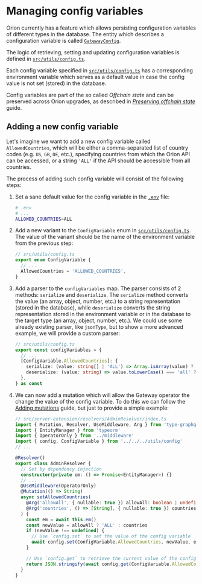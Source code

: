 # Managing config variables

Orion currently has a feature which allows persisting configuration variables of different types in the database.
The entity which describes a configuration variable is called [`GatewayConfig`](../../../src/model/GatewayConfig.ts).

The logic of retrieving, setting and updating configuration variables is defined in [`src/utils/config.ts`](../../../src/utils/config.ts).

Each config variable specified in [`src/utils/config.ts`](../../../src/utils/config.ts) has a corresponding environment variable which serves as a default value in case the config value is not set (stored) in the database.

Config variables are part of the so called _Offchain state_ and can be preserved across Orion upgrades, as described in _[Preserving offchain state](./preserving-offchain-state.md)_ guide.

## Adding a new config variable

Let's imagine we want to add a new config variable called `AllowedCountries`, which will be either a comma-separated list of country codes (e.g. `US`, `GB`, `DE`, etc.), specifying countries from which the Orion API can be accessed, or a string `'ALL'` if the API should be accessible from all countries.

The process of adding such config variable will consist of the following steps:

1. Set a sane default value for the config variable in the [`.env`](../../../.env) file:
    ```bash
    # .env
    # ...
    ALLOWED_COUNTRIES=ALL
    ```
2. Add a new variant to the `ConfigVariable` enum in [`src/utils/config.ts`](../../../src/utils/config.ts). The value of the variant should be the name of the environment variable from the previous step:
    ```typescript
    // src/utils/config.ts
    export enum ConfigVariable {
      // ...
      AllowedCountries = 'ALLOWED_COUNTRIES',
    }
    ```
3. Add a parser to the `configVariables` map. The parser consists of 2 methods: `serialize` and `deserialize`. The `serialize` method converts the value (an array, object, number, etc.) to a string representation (stored in the database), while `deserialize` converts the string representation stored in the environment variable or in the database to the target type (an array, object, number, etc.). We could use some already existing parser, like `jsonType`, but to show a more advanced example, we will provide a custom parser:
    ```typescript
    // src/utils/config.ts
    export const configVariables = {
      // ...
      [ConfigVariable.AllowedCountries]: {
        serialize: (value: string[] | 'ALL') => Array.isArray(value) ? value.join(',') : value,
        deserialize: (value: string) => value.toLowerCase() === 'all' ? 'ALL' : value.split(','),
      },
    } as const
    ```
4. We can now add a mutation which will allow the Gateway operator the change the value of the config variable. To do this we can follow the [Adding mutations](./adding-mutations.md) guide, but just to provide a simple example:
    ```typescript
    // src/server-extension/resolvers/AdminResolver/index.ts
    import { Mutation, Resolver, UseMiddleware, Arg } from 'type-graphql'
    import { EntityManager } from 'typeorm'
    import { OperatorOnly } from '../middleware'
    import { config, ConfigVariable } from '../../../utils/config'
    // ...

    @Resolver()
    export class AdminResolver {
      // Set by dependency injection
      constructor(private em: () => Promise<EntityManager>) {}
      // ...
      @UseMiddleware(OperatorOnly)
      @Mutation(() => String)
      async setAllowedCountries(
        @Arg('allowAll', { nullable: true }) allowAll: boolean | undefined,
        @Arg('countries', () => [String], { nullable: true }) countries: string[] | undefined
      ) {
        const em = await this.em()
        const newValue = allowAll ? 'ALL' : countries
        if (newValue !== undefined) {
          // Use `config.set` to set the value of the config variable
          await config.set(ConfigVariable.AllowedCountries, newValue, em)
        }

        // Use `config.get` to retrieve the current value of the config variable
        return JSON.stringify(await config.get(ConfigVariable.AllowedCountries, em))
      }
    }
    ```
